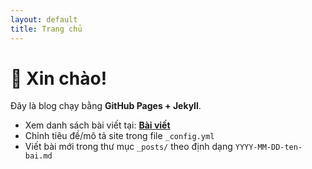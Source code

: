 ```yaml
---
layout: default
title: Trang chủ
---
```


# 👋 Xin chào!
Đây là blog chạy bằng **GitHub Pages + Jekyll**.

- Xem danh sách bài viết tại: **[Bài viết](/posts)**
- Chỉnh tiêu đề/mô tả site trong file `_config.yml`
- Viết bài mới trong thư mục `_posts/` theo định dạng `YYYY-MM-DD-ten-bai.md`
